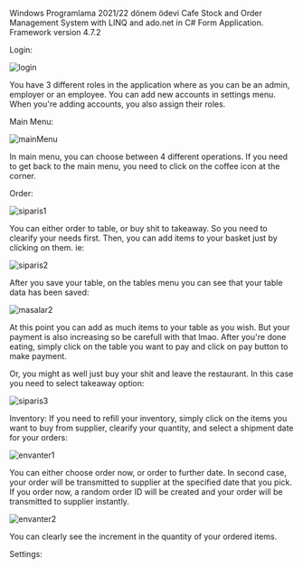 Windows Programlama 2021/22 dönem ödevi
Cafe Stock and Order Management System with LINQ and ado.net in C# Form Application.
Framework version 4.7.2

Login:

![login](https://user-images.githubusercontent.com/71318378/148652317-e1b2ba67-be9b-484e-92bc-ad7683ceaebb.png)

You have 3 different roles in the application where as you can be an admin, employer or an employee.
You can add new accounts in settings menu. When you're adding accounts, you also assign their roles.

Main Menu:

![mainMenu](https://user-images.githubusercontent.com/71318378/148652342-a3af4e08-0b34-46c7-849b-2c7c88c5b912.png)

In main menu, you can choose between 4 different operations.
If you need to get back to the main menu, you need to click on the coffee icon at the corner.

Order:

![siparis1](https://user-images.githubusercontent.com/71318378/148652386-1ffb2b34-a895-4135-9a5a-d57f422aa9d2.png)

You can either order to table, or buy shit to takeaway. So you need to clearify your needs first.
Then, you can add items to your basket just by clicking on them. ie:

![siparis2](https://user-images.githubusercontent.com/71318378/148652411-856ae85a-2e1b-4fa5-beb8-25d7ea4e3042.png)

After you save your table, on the tables menu you can see that your table data has been saved:

![masalar2](https://user-images.githubusercontent.com/71318378/148652444-5fd6d897-6617-42d5-a749-5bdbd52c2235.png)

At this point you can add as much items to your table as you wish. But your payment is also increasing so be carefull with that lmao.
After you're done eating, simply click on the table you want to pay and click on pay button to make payment.

Or, you might as well just buy your shit and leave the restaurant. 
In this case you need to select takeaway option:

![siparis3](https://user-images.githubusercontent.com/71318378/148652542-a31dfc0c-c5ec-4d30-bc34-91ffe60bd77b.png)

Inventory:
If you need to refill your inventory, simply click on the items you want to buy from supplier, clearify your quantity,
and select a shipment date for your orders:

![envanter1](https://user-images.githubusercontent.com/71318378/148652609-53c51c55-c1cc-4771-9d19-47fdebea3ab2.png)

You can either choose order now, or order to further date. In second case, your order will be transmitted to supplier  at the 
specified date that you pick. If you order now, a random order ID will be created and your order will be transmitted to supplier instantly.

![envanter2](https://user-images.githubusercontent.com/71318378/148652685-b39417fd-5dab-4bef-b2a7-cb9a0e6f514c.png)

You can clearly see the increment in the quantity of your ordered items.

Settings:


